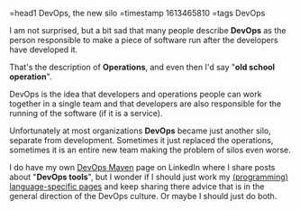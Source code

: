 =head1 DevOps, the new silo
=timestamp 1613465810
=tags DevOps



I am not surprised, but a bit sad that many people describe <b>DevOps</b> as the person responsible to make a piece of software run after the developers have developed it.

That's the description of <b>Operations</b>, and even then I'd say "<b>old school operation</b>".



DevOps is the idea that developers and operations people can work together in a single team
and that developers are also responsible for the running of the software (if it is a service).

Unfortunately at most organizations <b>DevOps</b> became just another silo, separate from development.
Sometimes it just replaced the operations, sometimes it is an entire new team making the problem of silos even worse.

I do have my own <a href="https://www.linkedin.com/showcase/code-maven-devops/">DevOps Maven</a> page on LinkedIn where I share posts about
"<b>DevOps tools</b>", but I wonder if I should just work my <a href="/linkedin.html">(programming) language-specific pages</a> and keep sharing there advice
that is in the general direction of the DevOps culture. Or maybe I should just do both.
